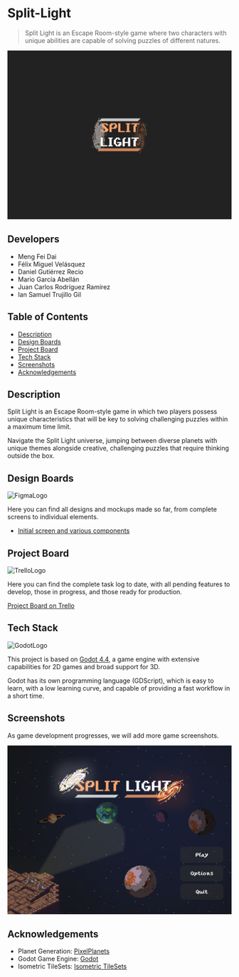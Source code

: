 # Split-Light

> Split Light is an Escape Room-style game where two characters with unique abilities are capable of solving puzzles of different natures.

![Splash Screen](./Assets/Icons/SplashScreen.png)

## Developers

- Meng Fei Dai
- Félix Miguel Velásquez
- Daniel Gutiérrez Recio
- Mario García Abellán
- Juan Carlos Rodríguez Ramírez
- Ian Samuel Trujillo Gil

## Table of Contents

- [Description](#description)
- [Design Boards](#design-boards)
- [Project Board](#project-board)
- [Tech Stack](#tech-stack)
- [Screenshots](#screenshots)
- [Acknowledgements](#acknowledgements)

## Description

Split Light is an Escape Room-style game in which two players possess unique characteristics that will be key to solving challenging puzzles within a maximum time limit.

Navigate the Split Light universe, jumping between diverse planets with unique themes alongside creative, challenging puzzles that require thinking outside the box.

## Design Boards

![FigmaLogo](https://external-content.duckduckgo.com/iu/?u=https%3A%2F%2Fassets.stickpng.com%2Fimages%2F62c6bc0beee9410fe137d91e.png&f=1&nofb=1&ipt=6d1282a996fb6f427ef1a9baf7f339e84d778f531b6037d06ec9a3e03a0ad9df&ipo=images)

Here you can find all designs and mockups made so far, from complete screens to individual elements.

- [Initial screen and various components](https://www.figma.com/design/VT0UKK87N6LZgI05aA2SI9/Vistas---Split-Light?node-id=0-1&t=OkTcRE2eOXmAB1ab-1)


## Project Board

![TrelloLogo](https://external-content.duckduckgo.com/iu/?u=https%3A%2F%2Flogos-world.net%2Fwp-content%2Fuploads%2F2021%2F03%2FTrello-Logo.png&f=1&nofb=1&ipt=a55725f1a03e6dc20a31a38aeae9175b82378c48935e164430c4f4e9d7b42b0e&ipo=images)

Here you can find the complete task log to date, with all pending features to develop, those in progress, and those ready for production.

[Project Board on Trello](https://trello.com/b/3kcMWzsV/split-light)

## Tech Stack

![GodotLogo](https://godotengine.org/assets/logo_dark.svg)

This project is based on [Godot 4.4](https://godotengine.org/), a game engine with extensive capabilities for 2D games and broad support for 3D.

Godot has its own programming language (GDScript), which is easy to learn, with a low learning curve, and capable of providing a fast workflow in a short time.

## Screenshots

As game development progresses, we will add more game screenshots.

![MainMenuView](./Assets/MainMenu/mainframe.png)

## Acknowledgements

- Planet Generation: [PixelPlanets](https://deep-fold.itch.io/pixel-planet-generator)
- Godot Game Engine: [Godot](https://godotengine.org/)
- Isometric TileSets: [Isometric TileSets](https://scrabling.itch.io/pixel-isometric-tiles)
